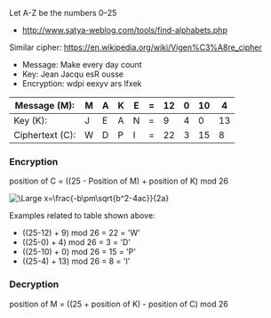 
Let A-Z be the numbers 0–25

* http://www.satya-weblog.com/tools/find-alphabets.php

Similar cipher: https://en.wikipedia.org/wiki/Vigen%C3%A8re_cipher


* Message: Make every day count
* Key: Jean Jacqu esR ousse
* Encryption: wdpi eexyv ars lfxek


| Message (M):     | M | A | K | E | = | 12 | 0 | 10 | 4   |
|---               |---|---|---|---|---|----|---|----|-----|
| Key (K):         | J | E | A | N | = | 9  | 4 | 0  | 13  | 
| Ciphertext (C):  | W | D | P | I | = | 22 | 3 | 15 | 8   |



### Encryption
position of C = ((25 - Position of M) + position of K) mod 26

<img src="https://latex.codecogs.com/svg.latex?\Large&space;C_i=((25-M_i)+K_i)\hspace{2mm}\textup{mod}\hspace{2mm}26" title="\Large x=\frac{-b\pm\sqrt{b^2-4ac}}{2a}" />

Examples related to table shown above:
* ((25-12) + 9) mod 26 = 22 = 'W'
* ((25-0) + 4) mod 26 = 3 = 'D'
* ((25-10) + 0) mod 26 = 15 = 'P'
* ((25-4) + 13) mod 26 = 8 = 'I'


### Decryption
position of M = ((25 + position of K) - position of C) mod 26
